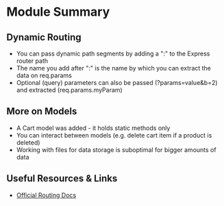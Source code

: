 # Module Summary

## Dynamic Routing

- You can pass dynamic path segments by adding a ":" to the Express router path
- The name you add after ":" is the name by which you can extract the data on req.params
- Optional (query) parameters can also be passed (?params=value&b=2) and extracted (req.params.myParam)

## More on Models

- A Cart model was added - it holds static methods only
- You can interact between models (e.g. delete cart item if a product is deleted)
- Working with files for data storage is suboptimal for bigger amounts of data

## Useful Resources & Links

- [Official Routing Docs](https://expressjs.com/en/guide/routing.html)
